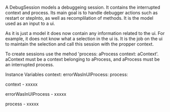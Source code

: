 A DebugSession models a debuggeing session. It contains the interrupted context and process. Its main goal is to handle debugger actions such as restart or stepInto, as well as recomplilation of methods. It is the model used as an input to a ui.

As it is just a model it does now contain any information related to the ui. For example, it does not know what a selection in the ui is. It is the job on the ui to maintain the selection and call this session with the propper context.

To create sessions use the mehod 'process: aProcess context: aContext'. aContext must be a context belonging to aProcess, and aProcess must be an interrupted process.

Instance Variables
	context:		<Object>
	errorWasInUIProcess:		<Object>
	process:		<Object>

context
	- xxxxx

errorWasInUIProcess
	- xxxxx

process
	- xxxxx
